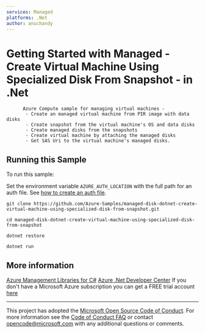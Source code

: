 ```yaml
---
services: Managed
platforms: .Net
author: anuchandy
---
```


# Getting Started with Managed - Create Virtual Machine Using Specialized Disk From Snapshot - in .Net #

          Azure Compute sample for managing virtual machines -
           - Create an managed virtual machine from PIR image with data disks
           - Create snapshot from the virtual machine's OS and data disks
           - Create managed disks from the snapshots
           - Create virtual machine by attaching the managed disks
           - Get SAS Uri to the virtual machine's managed disks.


## Running this Sample ##

To run this sample:

Set the environment variable `AZURE_AUTH_LOCATION` with the full path for an auth file. See [how to create an auth file](https://github.com/Azure/azure-sdk-for-net/blob/Fluent/AUTH.md).

    git clone https://github.com/Azure-Samples/managed-disk-dotnet-create-virtual-machine-using-specialized-disk-from-snapshot.git

    cd managed-disk-dotnet-create-virtual-machine-using-specialized-disk-from-snapshot

    dotnet restore

    dotnet run

## More information ##

[Azure Management Libraries for C#](https://github.com/Azure/azure-sdk-for-net/tree/Fluent)
[Azure .Net Developer Center](https://azure.microsoft.com/en-us/develop/net/)
If you don't have a Microsoft Azure subscription you can get a FREE trial account [here](http://go.microsoft.com/fwlink/?LinkId=330212)

---

This project has adopted the [Microsoft Open Source Code of Conduct](https://opensource.microsoft.com/codeofconduct/). For more information see the [Code of Conduct FAQ](https://opensource.microsoft.com/codeofconduct/faq/) or contact [opencode@microsoft.com](mailto:opencode@microsoft.com) with any additional questions or comments.